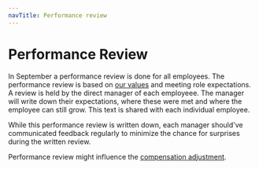 ```yaml
---
navTitle: Performance review
---
```


# Performance Review

In September a performance review is done for all employees. The performance
review is based on [our values](../company#values) and meeting role
expectations. A review is held by the direct manager of each employeee. The
manager will write down their expectations, where these were met and where the
employee can still grow. This text is shared with each individual employee.

While this performance review is written down, each manager should've communicated
feedback regularly to minimize the chance for surprises during the written review.

Performance review might influence the [compensation adjustment](../peopleops/compensation#adjustment).
